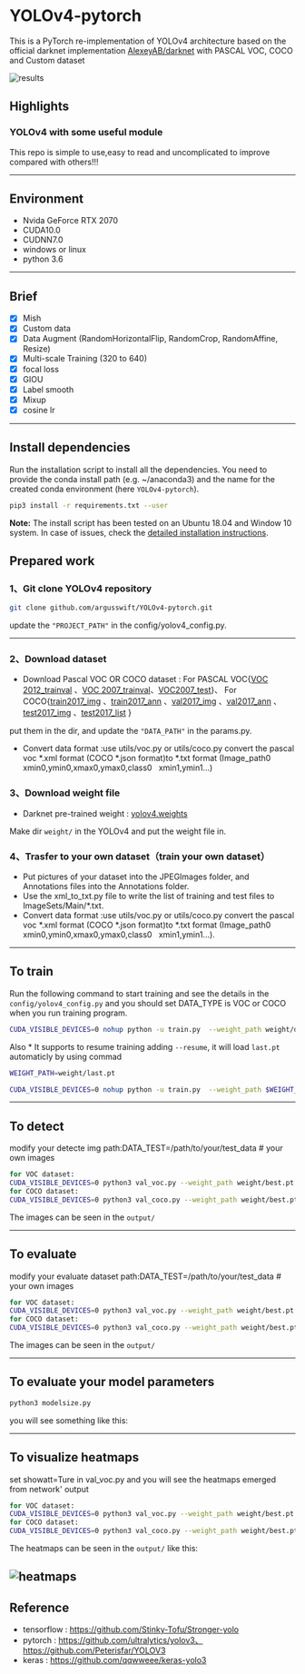 # YOLOv4-pytorch
This is a PyTorch re-implementation of YOLOv4 architecture based on the official darknet implementation [AlexeyAB/darknet](https://github.com/AlexeyAB/darknet) with PASCAL VOC, COCO and Custom dataset

![results](https://github.com/argusswift/YOLOv4-pytorch/blob/master/data/results.jpg)

## Highlights

### YOLOv4 with some useful module
This repo is simple to use,easy to read and uncomplicated to improve compared with others!!!

---
## Environment

* Nvida GeForce RTX 2070
* CUDA10.0
* CUDNN7.0
* windows or linux
* python 3.6

---
## Brief
* [x] Mish
* [x] Custom data
* [x] Data Augment (RandomHorizontalFlip, RandomCrop, RandomAffine, Resize)
* [x] Multi-scale Training (320 to 640)
* [x] focal loss
* [x] GIOU
* [x] Label smooth
* [x] Mixup
* [x] cosine lr

---
## Install dependencies
Run the installation script to install all the dependencies. You need to provide the conda install path (e.g. ~/anaconda3) and the name for the created conda environment (here ```YOLOv4-pytorch```).  
```bash
pip3 install -r requirements.txt --user
```
**Note:** The install script has been tested on an Ubuntu 18.04 and Window 10 system. In case of issues, check the [detailed installation instructions](INSTALL.md). 

## Prepared work

### 1、Git clone YOLOv4 repository
```Bash
git clone github.com/argusswift/YOLOv4-pytorch.git
```
update the `"PROJECT_PATH"` in the config/yolov4_config.py.

---

### 2、Download dataset
* Download Pascal VOC OR COCO dataset : 
For PASCAL VOC{[VOC 2012_trainval](http://host.robots.ox.ac.uk/pascal/VOC/voc2012/VOCtrainval_11-May-2012.tar) 、[VOC 2007_trainval](http://host.robots.ox.ac.uk/pascal/VOC/voc2007/VOCtrainval_06-Nov-2007.tar)、[VOC2007_test](http://host.robots.ox.ac.uk/pascal/VOC/voc2007/VOCtest_06-Nov-2007.tar)}、
For COCO{[train2017_img](http://images.cocodataset.org/zips/train2017.zip)
、[train2017_ann](http://images.cocodataset.org/annotations/annotations_trainval2017.zip)
、[val2017_img](http://images.cocodataset.org/zips/val2017.zip)
 、[val2017_ann](http://images.cocodataset.org/annotations/stuff_annotations_trainval2017.zip)
、[test2017_img](http://images.cocodataset.org/zips/test2017.zip)
 、[test2017_list](http://images.cocodataset.org/annotations/image_info_test2017.zip)
}

put them in the dir, and update the `"DATA_PATH"` in the params.py.
* Convert data format :use utils/voc.py or utils/coco.py convert the pascal voc *.xml format (COCO *.json format)to *.txt format (Image_path0 &nbsp; xmin0,ymin0,xmax0,ymax0,class0 &nbsp; xmin1,ymin1...)

### 3、Download weight file
* Darknet pre-trained weight :  [yolov4.weights](https://drive.google.com/open?id=1cewMfusmPjYWbrnuJRuKhPMwRe_b9PaT)

Make dir `weight/` in the YOLOv4 and put the weight file in.

### 4、Trasfer to your own dataset（train your own dataset）
* Put pictures of your dataset into the JPEGImages folder, and Annotations files into the Annotations folder.
* Use the xml_to_txt.py file to write the list of training and test files to ImageSets/Main/*.txt.
* Convert data format :use utils/voc.py or utils/coco.py convert the pascal voc *.xml format (COCO *.json format)to *.txt format (Image_path0 &nbsp; xmin0,ymin0,xmax0,ymax0,class0 &nbsp; xmin1,ymin1...).
---
## To train

Run the following command to start training and see the details in the `config/yolov4_config.py` and you should set DATA_TYPE is VOC or COCO when you run training program.
```Bash
CUDA_VISIBLE_DEVICES=0 nohup python -u train.py  --weight_path weight/darknet53_448.weights --gpu_id 0 > nohup.log 2>&1 &
```
Also * It supports to resume training adding `--resume`, it will load `last.pt` automaticly by using commad
```Bash
WEIGHT_PATH=weight/last.pt

CUDA_VISIBLE_DEVICES=0 nohup python -u train.py  --weight_path $WEIGHT_PATH --gpu_id 0 > nohup.log 2>&1 &

```
---
## To detect
modify your detecte img path:DATA_TEST=/path/to/your/test_data # your own images
```Bash
for VOC dataset:
CUDA_VISIBLE_DEVICES=0 python3 val_voc.py --weight_path weight/best.pt --gpu_id 0 --visiual $DATA_TEST --eval --mode det
for COCO dataset:
CUDA_VISIBLE_DEVICES=0 python3 val_coco.py --weight_path weight/best.pt --gpu_id 0 --visiual $DATA_TEST --eval --mode det
```
The images can be seen in the `output/`

---
## To evaluate
modify your evaluate dataset path:DATA_TEST=/path/to/your/test_data # your own images
```Bash
for VOC dataset:
CUDA_VISIBLE_DEVICES=0 python3 val_voc.py --weight_path weight/best.pt --gpu_id 0 --visiual $DATA_TEST --eval --mode val
for COCO dataset:
CUDA_VISIBLE_DEVICES=0 python3 val_coco.py --weight_path weight/best.pt --gpu_id 0 --visiual $DATA_TEST --eval --mode val
```
The images can be seen in the `output/`

---
## To evaluate your model parameters
```Bash
python3 modelsize.py
```
you will see something like this:

---
## To visualize heatmaps
set showatt=Ture in val_voc.py and you will see the heatmaps emerged from network' output
```Bash
for VOC dataset:
CUDA_VISIBLE_DEVICES=0 python3 val_voc.py --weight_path weight/best.pt --gpu_id 0 --visiual $DATA_TEST --eval
for COCO dataset:
CUDA_VISIBLE_DEVICES=0 python3 val_coco.py --weight_path weight/best.pt --gpu_id 0 --visiual $DATA_TEST --eval
```
The heatmaps can be seen in the `output/` like this:

![heatmaps](https://github.com/argusswift/YOLOv4-pytorch/blob/master/data/heatmap.jpg)
---
## Reference

* tensorflow : https://github.com/Stinky-Tofu/Stronger-yolo
* pytorch : https://github.com/ultralytics/yolov3、
https://github.com/Peterisfar/YOLOV3
* keras : https://github.com/qqwweee/keras-yolo3
